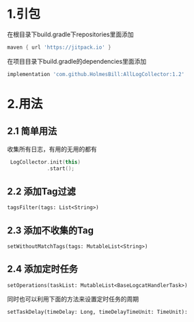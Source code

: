 # 1.引包

在根目录下build.gradle下repositories里面添加

```groovy
maven { url 'https://jitpack.io' }
```

在项目目录下build.gradle的dependencies里面添加

```groovy
implementation 'com.github.HolmesBill:AllLogCollector:1.2'
```





# 2.用法

## 2.1 简单用法

收集所有日志，有用的无用的都有

```kotlin
 LogCollector.init(this)
             .start();
```

## 2.2 添加Tag过滤

```kotin
tagsFilter(tags: List<String>)
```

## 2.3 添加不收集的Tag

```kotin
setWithoutMatchTags(tags: MutableList<String>)
```

## 2.4 添加定时任务

```kotin
setOperations(taskList: MutableList<BaseLogcatHandlerTask>)
```

同时也可以利用下面的方法来设置定时任务的周期

```kotin
setTaskDelay(timeDelay: Long, timeDelayTimeUnit: TimeUnit):
```

